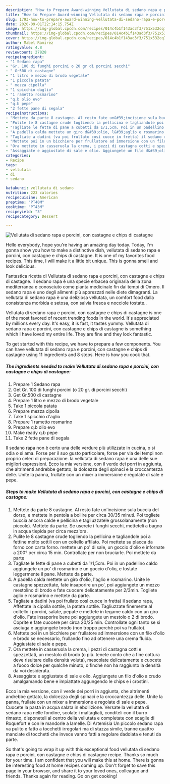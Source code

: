 ```yaml
---
description: "How to Prepare Award-winning Vellutata di sedano rapa e porcini, con castagne e chips di castagne"
title: "How to Prepare Award-winning Vellutata di sedano rapa e porcini, con castagne e chips di castagne"
slug: 1793-how-to-prepare-award-winning-vellutata-di-sedano-rapa-e-porcini-con-castagne-e-chips-di-castagne
date: 2020-09-01T22:14:15.754Z
image: https://img-global.cpcdn.com/recipes/014c4b1f143ad3f3/751x532cq70/vellutata-di-sedano-rapa-e-porcini-con-castagne-e-chips-di-castagne-recipe-main-photo.jpg
thumbnail: https://img-global.cpcdn.com/recipes/014c4b1f143ad3f3/751x532cq70/vellutata-di-sedano-rapa-e-porcini-con-castagne-e-chips-di-castagne-recipe-main-photo.jpg
cover: https://img-global.cpcdn.com/recipes/014c4b1f143ad3f3/751x532cq70/vellutata-di-sedano-rapa-e-porcini-con-castagne-e-chips-di-castagne-recipe-main-photo.jpg
author: Mabel Ramirez
ratingvalue: 4.8
reviewcount: 27828
recipeingredient:
- "1 Sedano rapa"
- "Gr. 100 di funghi porcini o 20 gr di porcini secchi"
- " Gr500 di castagne"
- "1 litro e mezzo di brodo vegetale"
- "1 piccola patata"
- " mezza cipolla"
- "1 spicchio daglio"
- "1 rametto rosmarino"
- "q.b olio evo"
- "q.b pepe"
- "2 fette pane di segala"
recipeinstructions:
- "Mettete da parte 8 castagne. Al resto fate un&#39;incisione sula buccia del dorso, e mettete in pentola a bollire per circa 30/35 minuti. Poi togliete buccia ancora calde e pellicina e tagliuzzatele grossolanamente (non piccole). Mettete da parte. Se userete i funghi secchi, metteteli a bagno in acqua tiepida per circa mezz&#39;ora."
- "Pulite le 8 castagne crude togliendo la pellicina e tagliandole poi a fettine molto sottili con un coltello affilato. Poi mettete su placca da forno con carta forno. mettete un po&#39; di sale, un goccio d&#39;olio e infornate a 200° per circa 15 min. Controllate per non bruciarle. Poi mettete da parte"
- "Tagliate le fette di pane a cubetti da 1/1,5cm. Poi in un padellino caldo aggiungete un po&#39; di rosmarino e un goccio d&#39;olio, e tostate leggermente il pane. Mettete da parte."
- "A padella calda mettete un giro d&#39;olio, l&#39;aglio e rosmarino. Unite le castagne spezzettate, fate insaporire un po&#39;, poi aggiungete un mezzo mestolino di brodo e fate cuocere delicatamente per 2/3min. Togliete aglio e rosmarino e mettete da parte."
- "Tagliate a dadini (va poi frullato così cuoce in fretta) il sedano rapa, Affettate la cipolla sottile, la patata sottile. Tagliuzzate finemente al coltello i porcini, salate, pepate e mettete in tegame caldo con un giro d&#39;olio. Fate insaporire bene poi aggiungete un mestolo o 2 di brodo. Coprite e fate cuocere per circa 20/25 min. Controllate ogni tanto se si asciuga e aggiungete brodo (non troppo perchè poi va frullato)."
- "Mettete poi in un bicchiere per frullatore ad immersione con un filo d&#39;olio e brodo se necessario, frullando fino ad ottenere una crema fluida. Aggiustate di sale e pepe."
- "Ora mettete in casseruola la crema, i pezzi di castagna cotti e spezzettati, un mestolo di brodo (o più. tenete conto che a fine cottura deve risultare della densità voluta), mescolate delicatamente e cuocete a fuoco dolce per qualche minuto, o finchè non ha raggiunto la densità da voi desiderata."
- "Assaggiate e aggiustate di sale e olio. Aggiungete un filo d&#39;olio a crudo amalgamando bene e impiattate aggungendo le chips e i crostini."
categories:
- Recipe
tags:
- vellutata
- di
- sedano

katakunci: vellutata di sedano 
nutrition: 223 calories
recipecuisine: American
preptime: "PT40M"
cooktime: "PT43M"
recipeyield: "3"
recipecategory: Dessert

---
```



![Vellutata di sedano rapa e porcini, con castagne e chips di castagne](https://img-global.cpcdn.com/recipes/014c4b1f143ad3f3/751x532cq70/vellutata-di-sedano-rapa-e-porcini-con-castagne-e-chips-di-castagne-recipe-main-photo.jpg)

Hello everybody, hope you're having an amazing day today. Today, I'm gonna show you how to make a distinctive dish, vellutata di sedano rapa e porcini, con castagne e chips di castagne. It is one of my favorites food recipes. This time, I will make it a little bit unique. This is gonna smell and look delicious.

Fantastica ricetta di Vellutata di sedano rapa e porcini, con castagne e chips di castagne. Il sedano rapa è una specie erbacea originaria della zona mediterranea e conosciuto come pianta medicinale fin dai tempi di Omero. Il sedano rapa è uno degli alimenti più apprezzati nelle diete dimagranti. La vellutata di sedano rapa è una deliziosa vellutata, un comfort food dalla consistenza morbida e setosa, con salvia fresca e nocciole tostate..

Vellutata di sedano rapa e porcini, con castagne e chips di castagne is one of the most favored of recent trending foods in the world. It's appreciated by millions every day. It's easy, it is fast, it tastes yummy. Vellutata di sedano rapa e porcini, con castagne e chips di castagne is something which I have loved my entire life. They are fine and they look fantastic.


To get started with this recipe, we have to prepare a few components. You can have vellutata di sedano rapa e porcini, con castagne e chips di castagne using 11 ingredients and 8 steps. Here is how you cook that.

<!--inarticleads1-->

##### The ingredients needed to make Vellutata di sedano rapa e porcini, con castagne e chips di castagne:

1. Prepare 1 Sedano rapa
1. Get Gr. 100 di funghi porcini (o 20 gr. di porcini secchi)
1. Get  Gr.500 di castagne
1. Prepare 1 litro e mezzo di brodo vegetale
1. Take 1 piccola patata
1. Prepare  mezza cipolla
1. Take 1 spicchio d&#39;aglio
1. Prepare 1 rametto rosmarino
1. Prepare q.b olio evo
1. Make ready q.b pepe
1. Take 2 fette pane di segala


Il sedano rapa non è certo una delle verdure più utilizzate in cucina, o si odia o si ama. Forse per il suo gusto particolare, forse per via dei tempi non proprio celeri di preparazione. la vellutata di sedano rapa è una delle sue migliori espressioni. Ecco la mia versione, con il verde dei porri in aggiunta, che altrimenti andrebbe gettato, la dolcezza degli spinaci e la croccantezza delle. Unite la panna, frullate con un mixer a immersione e regolate di sale e pepe. 

<!--inarticleads2-->

##### Steps to make Vellutata di sedano rapa e porcini, con castagne e chips di castagne:

1. Mettete da parte 8 castagne. Al resto fate un&#39;incisione sula buccia del dorso, e mettete in pentola a bollire per circa 30/35 minuti. Poi togliete buccia ancora calde e pellicina e tagliuzzatele grossolanamente (non piccole). Mettete da parte. Se userete i funghi secchi, metteteli a bagno in acqua tiepida per circa mezz&#39;ora.
1. Pulite le 8 castagne crude togliendo la pellicina e tagliandole poi a fettine molto sottili con un coltello affilato. Poi mettete su placca da forno con carta forno. mettete un po&#39; di sale, un goccio d&#39;olio e infornate a 200° per circa 15 min. Controllate per non bruciarle. Poi mettete da parte
1. Tagliate le fette di pane a cubetti da 1/1,5cm. Poi in un padellino caldo aggiungete un po&#39; di rosmarino e un goccio d&#39;olio, e tostate leggermente il pane. Mettete da parte.
1. A padella calda mettete un giro d&#39;olio, l&#39;aglio e rosmarino. Unite le castagne spezzettate, fate insaporire un po&#39;, poi aggiungete un mezzo mestolino di brodo e fate cuocere delicatamente per 2/3min. Togliete aglio e rosmarino e mettete da parte.
1. Tagliate a dadini (va poi frullato così cuoce in fretta) il sedano rapa, Affettate la cipolla sottile, la patata sottile. Tagliuzzate finemente al coltello i porcini, salate, pepate e mettete in tegame caldo con un giro d&#39;olio. Fate insaporire bene poi aggiungete un mestolo o 2 di brodo. Coprite e fate cuocere per circa 20/25 min. Controllate ogni tanto se si asciuga e aggiungete brodo (non troppo perchè poi va frullato).
1. Mettete poi in un bicchiere per frullatore ad immersione con un filo d&#39;olio e brodo se necessario, frullando fino ad ottenere una crema fluida. Aggiustate di sale e pepe.
1. Ora mettete in casseruola la crema, i pezzi di castagna cotti e spezzettati, un mestolo di brodo (o più. tenete conto che a fine cottura deve risultare della densità voluta), mescolate delicatamente e cuocete a fuoco dolce per qualche minuto, o finchè non ha raggiunto la densità da voi desiderata.
1. Assaggiate e aggiustate di sale e olio. Aggiungete un filo d&#39;olio a crudo amalgamando bene e impiattate aggungendo le chips e i crostini.


Ecco la mia versione, con il verde dei porri in aggiunta, che altrimenti andrebbe gettato, la dolcezza degli spinaci e la croccantezza delle. Unite la panna, frullate con un mixer a immersione e regolate di sale e pepe. Cuocete la pasta in acqua salata in ebollizione. Versate la vellutata di sedano rapa nelle fondine, scolate i maltagliati, conditeli con il burro rimasto, disponeteli al centro della vellutata e completate con scaglie di Roquefort e con le mandorle a lamelle. Di Artemisia Un piccolo sedano rapa va pulito e fatto a tocchetti irregolari ma di stazza simile, tranne quattro manciate di tocchetti che invece vanno fatti a regolare dadolata e tenuti da parte. 

So that's going to wrap it up with this exceptional food vellutata di sedano rapa e porcini, con castagne e chips di castagne recipe. Thanks so much for your time. I am confident that you will make this at home. There is gonna be interesting food at home recipes coming up. Don't forget to save this page in your browser, and share it to your loved ones, colleague and friends. Thanks again for reading. Go on get cooking!
